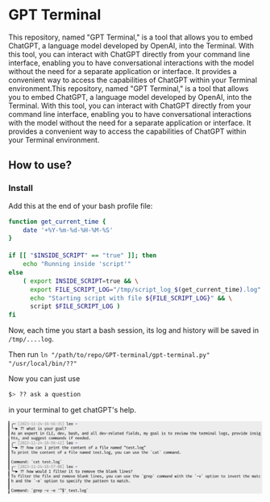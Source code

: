 # GPT Terminal

This repository, named "GPT Terminal," is a tool that allows you to embed ChatGPT, a language model developed by OpenAI, into the Terminal. With this tool, you can interact with ChatGPT directly from your command line interface, enabling you to have conversational interactions with the model without the need for a separate application or interface. It provides a convenient way to access the capabilities of ChatGPT within your Terminal environment.This repository, named "GPT Terminal," is a tool that allows you to embed ChatGPT, a language model developed by OpenAI, into the Terminal. With this tool, you can interact with ChatGPT directly from your command line interface, enabling you to have conversational interactions with the model without the need for a separate application or interface. It provides a convenient way to access the capabilities of ChatGPT within your Terminal environment.

## How to use?

### Install

Add this at the end of your bash profile file:

```bash
function get_current_time {
    date '+%Y-%m-%d-%H-%M-%S'
}

if [[ "$INSIDE_SCRIPT" == "true" ]]; then
    echo "Running inside 'script'"
else
    ( export INSIDE_SCRIPT=true && \
      export FILE_SCRIPT_LOG="/tmp/script_log_$(get_current_time).log" && \ 
      echo "Starting script with file ${FILE_SCRIPT_LOG}" && \
      script $FILE_SCRIPT_LOG )
fi
```

Now, each time you start a bash session, its log and history will be saved in `/tmp/....log`.

Then run ` ln "/path/to/repo/GPT-terminal/gpt-terminal.py" "/usr/local/bin/??" `

Now you can just use 

```bash
$> ?? ask a question
```

in your terminal to get chatGPT's help.

![Alt Text](Screenshot.png)
